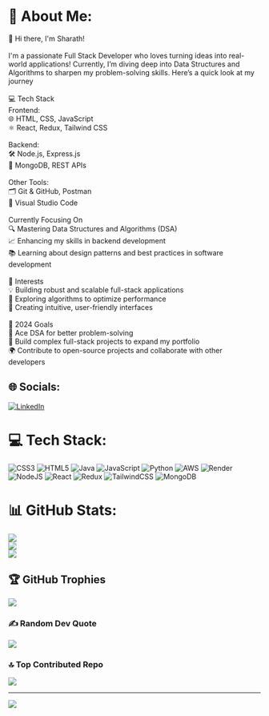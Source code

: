 # 💫 About Me:
👋 Hi there, I'm Sharath!<br><br>I'm a passionate Full Stack Developer who loves turning ideas into real-world applications! Currently, I’m diving deep into Data Structures and Algorithms to sharpen my problem-solving skills. Here’s a quick look at my journey<br><br>💻 Tech Stack<br>Frontend:<br>🌐 HTML, CSS, JavaScript<br>⚛️ React, Redux, Tailwind CSS<br><br>Backend:<br>🛠️ Node.js, Express.js<br>🍃 MongoDB, REST APIs<br><br>Other Tools:<br>🗂️ Git & GitHub, Postman<br>📝 Visual Studio Code<br><br>Currently Focusing On<br>🔍 Mastering Data Structures and Algorithms (DSA)<br>📈 Enhancing my skills in backend development<br>📚 Learning about design patterns and best practices in software development<br><br>🌱 Interests<br>💡 Building robust and scalable full-stack applications<br>🤖 Exploring algorithms to optimize performance<br>📱 Creating intuitive, user-friendly interfaces<br><br>🎯 2024 Goals<br>💪 Ace DSA for better problem-solving<br>🚀 Build complex full-stack projects to expand my portfolio<br>🌍 Contribute to open-source projects and collaborate with other developers


## 🌐 Socials:
[![LinkedIn](https://img.shields.io/badge/LinkedIn-%230077B5.svg?logo=linkedin&logoColor=white)](https://linkedin.com/in/https://www.linkedin.com/in/sharath-hv-22924b2a3?utm_source=share&utm_campaign=share_via&utm_content=profile&utm_medium=android_app) 

# 💻 Tech Stack:
![CSS3](https://img.shields.io/badge/css3-%231572B6.svg?style=for-the-badge&logo=css3&logoColor=white) ![HTML5](https://img.shields.io/badge/html5-%23E34F26.svg?style=for-the-badge&logo=html5&logoColor=white) ![Java](https://img.shields.io/badge/java-%23ED8B00.svg?style=for-the-badge&logo=openjdk&logoColor=white) ![JavaScript](https://img.shields.io/badge/javascript-%23323330.svg?style=for-the-badge&logo=javascript&logoColor=%23F7DF1E) ![Python](https://img.shields.io/badge/python-3670A0?style=for-the-badge&logo=python&logoColor=ffdd54) ![AWS](https://img.shields.io/badge/AWS-%23FF9900.svg?style=for-the-badge&logo=amazon-aws&logoColor=white) ![Render](https://img.shields.io/badge/Render-%46E3B7.svg?style=for-the-badge&logo=render&logoColor=white) ![NodeJS](https://img.shields.io/badge/node.js-6DA55F?style=for-the-badge&logo=node.js&logoColor=white) ![React](https://img.shields.io/badge/react-%2320232a.svg?style=for-the-badge&logo=react&logoColor=%2361DAFB) ![Redux](https://img.shields.io/badge/redux-%23593d88.svg?style=for-the-badge&logo=redux&logoColor=white) ![TailwindCSS](https://img.shields.io/badge/tailwindcss-%2338B2AC.svg?style=for-the-badge&logo=tailwind-css&logoColor=white) ![MongoDB](https://img.shields.io/badge/MongoDB-%234ea94b.svg?style=for-the-badge&logo=mongodb&logoColor=white)
# 📊 GitHub Stats:
![](https://github-readme-stats.vercel.app/api?username=sharathhv11&theme=dark&hide_border=false&include_all_commits=false&count_private=false)<br/>
![](https://github-readme-streak-stats.herokuapp.com/?user=sharathhv11&theme=dark&hide_border=false)<br/>
![](https://github-readme-stats.vercel.app/api/top-langs/?username=sharathhv11&theme=dark&hide_border=false&include_all_commits=false&count_private=false&layout=compact)

## 🏆 GitHub Trophies
![](https://github-profile-trophy.vercel.app/?username=sharathhv11&theme=radical&no-frame=false&no-bg=true&margin-w=4)

### ✍️ Random Dev Quote
![](https://quotes-github-readme.vercel.app/api?type=horizontal&theme=light)

### 🔝 Top Contributed Repo
![](https://github-contributor-stats.vercel.app/api?username=sharathhv11&limit=5&theme=dark&combine_all_yearly_contributions=true)

---
[![](https://visitcount.itsvg.in/api?id=sharathhv11&icon=0&color=0)](https://visitcount.itsvg.in)

<!-- Proudly created with GPRM ( https://gprm.itsvg.in ) -->

